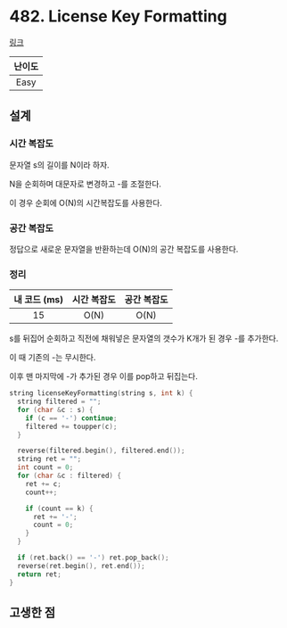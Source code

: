# 482. License Key Formatting

[링크](https://leetcode.com/problems/license-key-formatting/)

| 난이도 |
| :----: |
|  Easy  |

## 설계

### 시간 복잡도

문자열 s의 길이를 N이라 하자.

N을 순회하며 대문자로 변경하고 -를 조절한다.

이 경우 순회에 O(N)의 시간복잡도를 사용한다.

### 공간 복잡도

정답으로 새로운 문자열을 반환하는데 O(N)의 공간 복잡도를 사용한다.

### 정리

| 내 코드 (ms) | 시간 복잡도 | 공간 복잡도 |
| :----------: | :---------: | :---------: |
|      15      |    O(N)     |    O(N)     |

s를 뒤집어 순회하고 직전에 채워넣은 문자열의 갯수가 K개가 된 경우 -를 추가한다.

이 때 기존의 -는 무시한다.

이후 맨 마지막에 -가 추가된 경우 이를 pop하고 뒤집는다.

```cpp
string licenseKeyFormatting(string s, int k) {
  string filtered = "";
  for (char &c : s) {
    if (c == '-') continue;
    filtered += toupper(c);
  }

  reverse(filtered.begin(), filtered.end());
  string ret = "";
  int count = 0;
  for (char &c : filtered) {
    ret += c;
    count++;

    if (count == k) {
      ret += '-';
      count = 0;
    }
  }

  if (ret.back() == '-') ret.pop_back();
  reverse(ret.begin(), ret.end());
  return ret;
}
```

## 고생한 점
